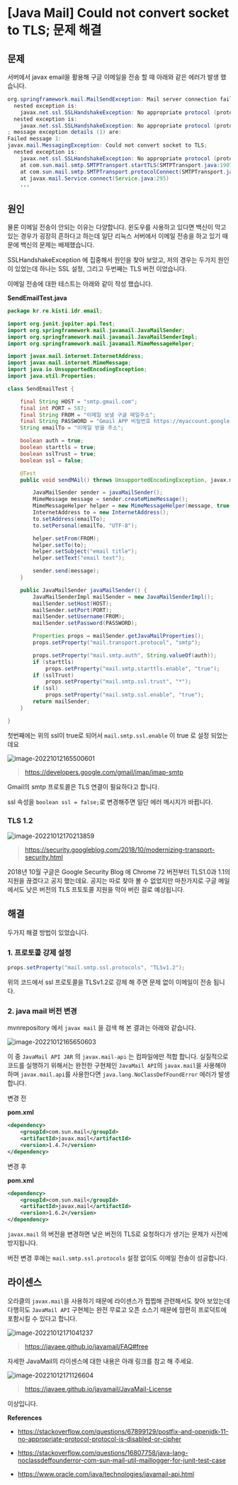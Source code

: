 # [Java Mail] Could not convert socket to TLS; 문제 해결

## 문제

서버에서 javax email을 활용해 구글 이메일을 전송 할 때 아래와 같은 에러가 발생 했습니다.

```java
org.springframework.mail.MailSendException: Mail server connection failed; nested exception is javax.mail.MessagingException: Could not convert socket to TLS;
  nested exception is:
	javax.net.ssl.SSLHandshakeException: No appropriate protocol (protocol is disabled or cipher suites are inappropriate). Failed messages: javax.mail.MessagingException: Could not convert socket to TLS;
  nested exception is:
	javax.net.ssl.SSLHandshakeException: No appropriate protocol (protocol is disabled or cipher suites are inappropriate)
; message exception details (1) are:
Failed message 1:
javax.mail.MessagingException: Could not convert socket to TLS;
  nested exception is:
	javax.net.ssl.SSLHandshakeException: No appropriate protocol (protocol is disabled or cipher suites are inappropriate)
	at com.sun.mail.smtp.SMTPTransport.startTLS(SMTPTransport.java:1907)
	at com.sun.mail.smtp.SMTPTransport.protocolConnect(SMTPTransport.java:666)
	at javax.mail.Service.connect(Service.java:295)
	... 
```

## 원인

물론 이메일 전송이 안되는 이유는 다양합니다. 윈도우를 사용하고 있다면 백신이 막고 있는 경우가 굉장히 흔하다고 하는데 일단 리눅스 서버에서 이메일 전송을 하고 있기 때문에 백신의 문제는 배제했습니다.

SSLHandshakeException 에 집중해서 원인을 찾아 보았고, 저의 경우는 두가지 원인이 있었는데 하나는 SSL 설정, 그리고 두번째는 TLS 버전 이었습니다.

이메일 전송에 대한 테스트는 아래와 같이 작성 했습니다.

**SendEmailTest.java**

```java
package kr.re.kisti.idr.email;

import org.junit.jupiter.api.Test;
import org.springframework.mail.javamail.JavaMailSender;
import org.springframework.mail.javamail.JavaMailSenderImpl;
import org.springframework.mail.javamail.MimeMessageHelper;

import javax.mail.internet.InternetAddress;
import javax.mail.internet.MimeMessage;
import java.io.UnsupportedEncodingException;
import java.util.Properties;

class SendEmailTest {

    final String HOST = "smtp.gmail.com";
    final int PORT = 587;
    final String FROM = "이메일 보낼 구글 메일주소";
    final String PASSWORD = "Gmail APP 비밀번호 https://myaccount.google.com/security  에서 설정";
    String emailTo = "이메일 받을 주소";

    boolean auth = true;
    boolean starttls = true;
    boolean sslTrust = true;
    boolean ssl = false;

    @Test
    public void sendMAil() throws UnsupportedEncodingException, javax.mail.MessagingException {

        JavaMailSender sender = javaMailSender();
        MimeMessage message = sender.createMimeMessage();
        MimeMessageHelper helper = new MimeMessageHelper(message, true, "UTF-8");
        InternetAddress to = new InternetAddress();
        to.setAddress(emailTo);
        to.setPersonal(emailTo, "UTF-8");

        helper.setFrom(FROM);
        helper.setTo(to);
        helper.setSubject("email title");
        helper.setText("email text");

        sender.send(message);
    }

    public JavaMailSender javaMailSender() {
        JavaMailSenderImpl mailSender = new JavaMailSenderImpl();
        mailSender.setHost(HOST);
        mailSender.setPort(PORT);
        mailSender.setUsername(FROM);
        mailSender.setPassword(PASSWORD);

        Properties props = mailSender.getJavaMailProperties();
        props.setProperty("mail.transport.protocol", "smtp");

        props.setProperty("mail.smtp.auth", String.valueOf(auth));
        if (starttls)
            props.setProperty("mail.smtp.starttls.enable", "true");
        if (sslTrust)
            props.setProperty("mail.smtp.ssl.trust", "*");
        if (ssl)
            props.setProperty("mail.smtp.ssl.enable", "true");
        return mailSender;
    }

}
```

첫번째에는 위의 ssl이 true로 되어서 `mail.smtp.ssl.enable` 이 true 로 설정 되었는데요

![image-20221012165500601](https://raw.githubusercontent.com/Shane-Park/mdblog/main/devlife/todayError/20221012.assets/image-20221012165500601.png)

> https://developers.google.com/gmail/imap/imap-smtp

Gmail의 smtp 프로토콜은 TLS 연결이 필요하다고 합니다.

ssl 속성을 `boolean ssl = false;`로 변경해주면 일단 에러 메시지가 바뀝니다.

### TLS 1.2

![image-20221012170213859](https://raw.githubusercontent.com/Shane-Park/mdblog/main/devlife/todayError/20221012.assets/image-20221012170213859.png)

> https://security.googleblog.com/2018/10/modernizing-transport-security.html

2018년 10월 구글은 Google Security Blog 에 Chrome 72 버전부터 TLS1.0과 1.1의 지원을 끊겠다고 공지 했는데요. 공지는 따로 찾아 볼 수 없었지만 마찬가지로 구글 메일에서도 낮은 버전의 TLS 프토토콜 지원을 막아 버린 걸로 예상됩니다.

## 해결

두가지 해결 방법이 있었습니다.

### 1. 프로토콜 강제 설정

```java
props.setProperty("mail.smtp.ssl.protocols", "TLSv1.2");
```

위의 코드에서 ssl 프로토콜을 TLSv1.2로 강제 해 주면 문제 없이 이메일이 전송 됩니다.

### 2. java mail 버전 변경

mvnrepository 에서 `javax mail` 을 검색 해 본 결과는 아래와 같습니다.

![image-20221012165650603](https://raw.githubusercontent.com/Shane-Park/mdblog/main/devlife/todayError/20221012.assets/image-20221012165650603.png)

이 중 `JavaMail API JAR` 의 `javax.mail-api` 는 컴파일에만 적합 합니다. 실질적으로 코드를 실행하기 위해서는 완전한 구현체인 `JavaMail API`의 `javax.mail`을 사용해야 하며 `javax.mail.api`를 사용한다면 `java.lang.NoClassDefFoundError` 에러가 발생 합니다.  

변경 전

**pom.xml**

```xml
<dependency>
    <groupId>com.sun.mail</groupId>
    <artifactId>javax.mail</artifactId>
    <version>1.4.7</version>
</dependency>
```

변경 후

**pom.xml**

```xml
<dependency>
    <groupId>com.sun.mail</groupId>
    <artifactId>javax.mail</artifactId>
    <version>1.6.2</version>
</dependency>
```

`javax.mail` 의 버전을 변경하면 낮은 버전의 TLS로 요청하다가 생기는 문제가 사전에 방지됩니다.

버전 변경 후에는 `mail.smtp.ssl.protocols` 설정 없이도 이메일 전송이 성공합니다.

## 라이센스

오라클의 `javax.mail`을 사용하기 때문에 라이센스가 찝찝해 관련해서도 찾아 보았는데 다행히도 `JavaMail API` 구현체는 완전 무료고 오픈 소스기 때문에 맘편히 프로덕트에 포함시킬 수 있다고 합니다.

![image-20221012171041237](https://raw.githubusercontent.com/Shane-Park/mdblog/main/devlife/todayError/20221012.assets/image-20221012171041237.png)

> https://javaee.github.io/javamail/FAQ#free

자세한 JavaMail의 라이센스에 대한 내용은 아래 링크를 참고 해 주세요.

![image-20221012171126604](https://raw.githubusercontent.com/Shane-Park/mdblog/main/devlife/todayError/20221012.assets/image-20221012171126604.png)

> https://javaee.github.io/javamail/JavaMail-License

이상입니다.

**References**

- https://stackoverflow.com/questions/67899129/postfix-and-openjdk-11-no-appropriate-protocol-protocol-is-disabled-or-cipher

- https://stackoverflow.com/questions/16807758/java-lang-noclassdeffounderror-com-sun-mail-util-maillogger-for-junit-test-case
- https://www.oracle.com/java/technologies/javamail-api.html